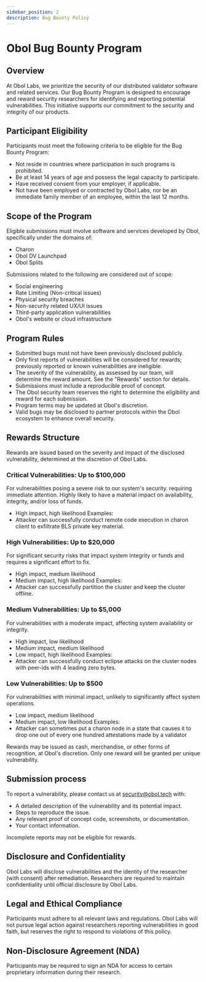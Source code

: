 ```yaml
---
sidebar_position: 2
description: Bug Bounty Policy
---
```


# Obol Bug Bounty Program

## Overview

At Obol Labs, we prioritize the security of our distributed validator software and related services. Our Bug Bounty Program is designed to encourage and reward security researchers for identifying and reporting potential vulnerabilities. This initiative supports our commitment to the security and integrity of our products.

## Participant Eligibility

Participants must meet the following criteria to be eligible for the Bug Bounty Program:

- Not reside in countries where participation in such programs is prohibited.
- Be at least 14 years of age and possess the legal capacity to participate.
- Have received consent from your employer, if applicable.
- Not have been employed or contracted by Obol Labs, nor be an immediate family member of an employee, within the last 12 months.

## Scope of the Program

Eligible submissions must involve software and services developed by Obol, specifically under the domains of:

- Charon
- Obol DV Launchpad
- Obol Splits

Submissions related to the following are considered out of scope:

- Social engineering
- Rate Limiting (Non-critical issues)
- Physical security breaches
- Non-security related UX/UI issues
- Third-party application vulnerabilities
- Obol's website or cloud infrastructure

## Program Rules

- Submitted bugs must not have been previously disclosed publicly.
- Only first reports of vulnerabilities will be considered for rewards; previously reported or known vulnerabilities are ineligible.
- The severity of the vulnerability, as assessed by our team, will determine the reward amount. See the "Rewards" section for details.
- Submissions must include a reproducible proof of concept.
- The Obol security team reserves the right to determine the eligibility and reward for each submission.
- Program terms may be updated at Obol's discretion.
- Valid bugs may be disclosed to partner protocols within the Obol ecosystem to enhance overall security.

## Rewards Structure

Rewards are issued based on the severity and impact of the disclosed vulnerability, determined at the discretion of Obol Labs.

### Critical Vulnerabilities: Up to $100,000

For vulnerabilities posing a severe risk to our system's security. requiring immediate attention. Highly likely to have a material impact on availability, integrity, and/or loss of funds.

- High impact, high likelihood
  Examples:
- Attacker can successfully conduct remote code execution in charon client to exfiltrate BLS private key material.

### High Vulnerabilities: Up to $20,000

For significant security risks that impact system integrity or funds and requires a significant effort to fix.

- High impact, medium likelihood
- Medium impact, high likelihood
  Examples:
- Attacker can successfully partition the cluster and keep the cluster offline.

### Medium Vulnerabilities: Up to $5,000

For vulnerabilities with a moderate impact, affecting system availability or integrity.

- High impact, low likelihood
- Medium impact, medium likelihood
- Low impact, high likelihood
  Examples:
- Attacker can successfully conduct eclipse attacks on the cluster nodes with peer-ids with 4 leading zero bytes.

### Low Vulnerabilities: Up to $500

For vulnerabilities with minimal impact, unlikely to significantly affect system operations.

- Low impact, medium likelihood
- Medium impact, low likelihood
  Examples:
- Attacker can sometimes put a charon node in a state that causes it to drop one out of every one hundred attestations made by a validator

Rewards may be issued as cash, merchandise, or other forms of recognition, at Obol's discretion. Only one reward will be granted per unique vulnerability.

## Submission process

To report a vulnerability, please contact us at security@obol.tech with:

- A detailed description of the vulnerability and its potential impact.
- Steps to reproduce the issue.
- Any relevant proof of concept code, screenshots, or documentation.
- Your contact information.

Incomplete reports may not be eligible for rewards.

## Disclosure and Confidentiality

Obol Labs will disclose vulnerabilities and the identity of the researcher (with consent) after remediation. Researchers are required to maintain confidentiality until official disclosure by Obol Labs.

## Legal and Ethical Compliance

Participants must adhere to all relevant laws and regulations. Obol Labs will not pursue legal action against researchers reporting vulnerabilities in good faith, but reserves the right to respond to violations of this policy.

## Non-Disclosure Agreement (NDA)

Participants may be required to sign an NDA for access to certain proprietary information during their research.
